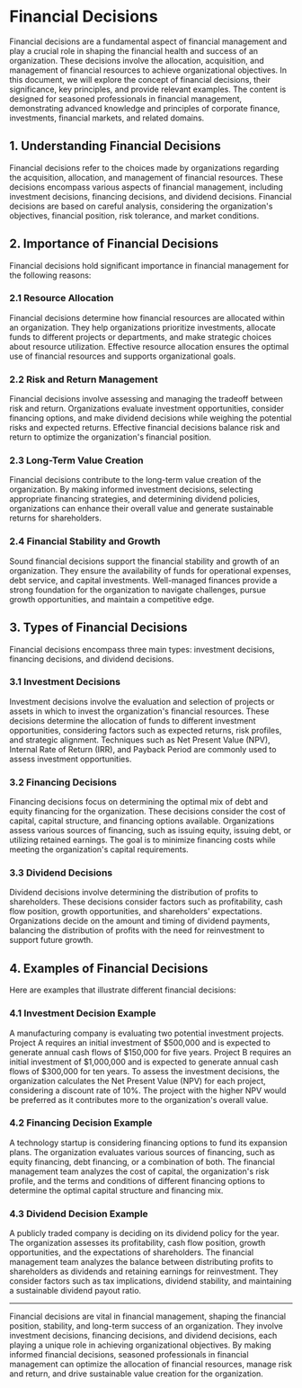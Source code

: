 # Financial Decisions

Financial decisions are a fundamental aspect of financial management and play a crucial role in shaping the financial health and success of an organization. These decisions involve the allocation, acquisition, and management of financial resources to achieve organizational objectives. In this document, we will explore the concept of financial decisions, their significance, key principles, and provide relevant examples. The content is designed for seasoned professionals in financial management, demonstrating advanced knowledge and principles of corporate finance, investments, financial markets, and related domains.

## 1. Understanding Financial Decisions

Financial decisions refer to the choices made by organizations regarding the acquisition, allocation, and management of financial resources. These decisions encompass various aspects of financial management, including investment decisions, financing decisions, and dividend decisions. Financial decisions are based on careful analysis, considering the organization's objectives, financial position, risk tolerance, and market conditions.

## 2. Importance of Financial Decisions

Financial decisions hold significant importance in financial management for the following reasons:

### 2.1 Resource Allocation
Financial decisions determine how financial resources are allocated within an organization. They help organizations prioritize investments, allocate funds to different projects or departments, and make strategic choices about resource utilization. Effective resource allocation ensures the optimal use of financial resources and supports organizational goals.

### 2.2 Risk and Return Management
Financial decisions involve assessing and managing the tradeoff between risk and return. Organizations evaluate investment opportunities, consider financing options, and make dividend decisions while weighing the potential risks and expected returns. Effective financial decisions balance risk and return to optimize the organization's financial position.

### 2.3 Long-Term Value Creation
Financial decisions contribute to the long-term value creation of the organization. By making informed investment decisions, selecting appropriate financing strategies, and determining dividend policies, organizations can enhance their overall value and generate sustainable returns for shareholders.

### 2.4 Financial Stability and Growth
Sound financial decisions support the financial stability and growth of an organization. They ensure the availability of funds for operational expenses, debt service, and capital investments. Well-managed finances provide a strong foundation for the organization to navigate challenges, pursue growth opportunities, and maintain a competitive edge.

## 3. Types of Financial Decisions

Financial decisions encompass three main types: investment decisions, financing decisions, and dividend decisions.

### 3.1 Investment Decisions
Investment decisions involve the evaluation and selection of projects or assets in which to invest the organization's financial resources. These decisions determine the allocation of funds to different investment opportunities, considering factors such as expected returns, risk profiles, and strategic alignment. Techniques such as Net Present Value (NPV), Internal Rate of Return (IRR), and Payback Period are commonly used to assess investment opportunities.

### 3.2 Financing Decisions
Financing decisions focus on determining the optimal mix of debt and equity financing for the organization. These decisions consider the cost of capital, capital structure, and financing options available. Organizations assess various sources of financing, such as issuing equity, issuing debt, or utilizing retained earnings. The goal is to minimize financing costs while meeting the organization's capital requirements.

### 3.3 Dividend Decisions
Dividend decisions involve determining the distribution of profits to shareholders. These decisions consider factors such as profitability, cash flow position, growth opportunities, and shareholders' expectations. Organizations decide on the amount and timing of dividend payments, balancing the distribution of profits with the need for reinvestment to support future growth.

## 4. Examples of Financial Decisions

Here are examples that illustrate different financial decisions:

### 4.1 Investment Decision Example
A manufacturing company is evaluating two potential investment projects. Project A requires an initial investment of $500,000 and is expected to generate annual cash flows of $150,000 for five years. Project B requires an initial investment of $1,000,000 and is expected to generate annual cash flows of $300,000 for ten years. To assess the investment decisions, the organization calculates the Net Present Value (NPV) for each project, considering a discount rate of 10%. The project with the higher NPV would be preferred as it contributes more to the organization's overall value.

### 4.2 Financing Decision Example
A technology startup is considering financing options to fund its expansion plans. The organization evaluates various sources of financing, such as equity financing, debt financing, or a combination of both. The financial management team analyzes the cost of capital, the organization's risk profile, and the terms and conditions of different financing options to determine the optimal capital structure and financing mix.

### 4.3 Dividend Decision Example
A publicly traded company is deciding on its dividend policy for the year. The organization assesses its profitability, cash flow position, growth opportunities, and the expectations of shareholders. The financial management team analyzes the balance between distributing profits to shareholders as dividends and retaining earnings for reinvestment. They consider factors such as tax implications, dividend stability, and maintaining a sustainable dividend payout ratio.

---

Financial decisions are vital in financial management, shaping the financial position, stability, and long-term success of an organization. They involve investment decisions, financing decisions, and dividend decisions, each playing a unique role in achieving organizational objectives. By making informed financial decisions, seasoned professionals in financial management can optimize the allocation of financial resources, manage risk and return, and drive sustainable value creation for the organization.